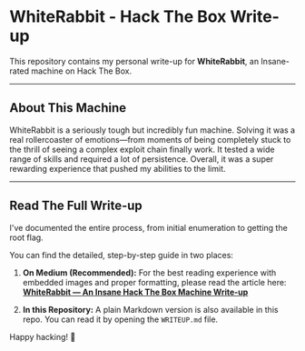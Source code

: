 # WhiteRabbit - Hack The Box Write-up

This repository contains my personal write-up for **WhiteRabbit**, an Insane-rated machine on Hack The Box.

---

## About This Machine

WhiteRabbit is a seriously tough but incredibly fun machine. Solving it was a real rollercoaster of emotions—from moments of being completely stuck to the thrill of seeing a complex exploit chain finally work. It tested a wide range of skills and required a lot of persistence. Overall, it was a super rewarding experience that pushed my abilities to the limit.

---

## Read The Full Write-up

I've documented the entire process, from initial enumeration to getting the root flag.

You can find the detailed, step-by-step guide in two places:

1.  **On Medium (Recommended):** For the best reading experience with embedded images and proper formatting, please read the article here:
    [**WhiteRabbit — An Insane Hack The Box Machine Write-up**](https://medium.com/@creepus/write-up-of-whiterabbit-an-insane-hack-the-box-machine-89f365969d28)

2.  **In this Repository:** A plain Markdown version is also available in this repo. You can read it by opening the `WRITEUP.md` file.

Happy hacking! 🚀
